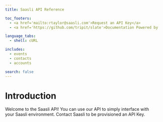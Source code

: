 ```yaml
---
title: Saasli API Reference

toc_footers:
  - <a href='mailto:rtaylor@saasli.com'>Request an API Key</a>
  - <a href='https://github.com/tripit/slate'>Documentation Powered by Slate</a>

language_tabs:
  - shell: cURL

includes:
  - events
  - contacts
  - accounts

search: false
---
```


# Introduction

Welcome to the Saasli API! You can use our API to simply interface with your Saasli environment. Contact Saasli to be provisioned an API Key.